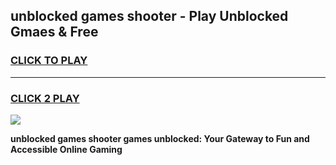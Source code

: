 
## unblocked games shooter - Play Unblocked Gmaes & Free
<h3>
<a href="https://news.freeplayer.one?title=unblocked_games_shooter&ref=23F">CLICK TO PLAY</a></h3>
<hr>

<h3>
<a href="https://news.freeplayer.one?title=unblocked_games_shooter&ref=23F">CLICK 2 PLAY</a>
  
</h3>

<a href="https://news.freeplayer.one?title=unblocked_games_shooter&ref=23F/"><img src="https://clearcache.store/games.png"></a>


**unblocked games shooter games unblocked: Your Gateway to Fun and Accessible Online Gaming**
